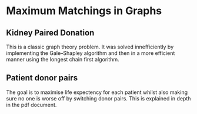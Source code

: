 # Maximum Matchings in Graphs

## Kidney Paired Donation

This is a classic graph theory problem. It was solved innefficiently by implementing the Gale–Shapley algorithm and then in a more efficient manner using the longest chain first algorithm. 

## Patient donor pairs
The goal is to maximise life expectency for each patient whilst also making sure no one is worse off by switching donor pairs. This is explained in depth in the pdf document.
